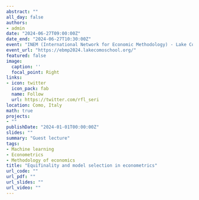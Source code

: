 ```yaml
---
abstract: ""
all_day: false
authors:
- admin
date: "2024-06-27T09:00:00Z"
date_end: "2024-06-27T10:30:00Z"
event: "INEM (International Network for Economic Methodology) - Lake Como Summer School 'Philosophy of Economics', Villa del Grumello, Como (Italy) 24 Jun 2024 – 28 Jun 2024"
event_url: "https://ebmp2024.lakecomoschool.org/"
featured: false
image:
  caption: ''
  focal_point: Right
links:
- icon: twitter
  icon_pack: fab
  name: Follow
  url: https://twitter.com/rfl_seri
location: Como, Italy
math: true
projects:
- ""
publishDate: "2024-01-01T00:00:00Z"
slides: ""
summary: "Guest lecture"
tags:
- Machine learning
- Econometrics
- Methodology of economics
title: "Equifinality and model selection in econometrics"
url_code: ""
url_pdf: ""
url_slides: ""
url_video: ""
---
```

